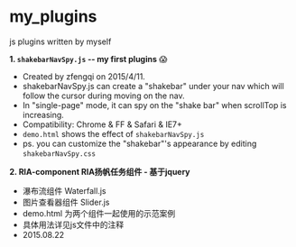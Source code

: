 # my_plugins
js plugins written by myself

**1. `shakebarNavSpy.js` -- my first plugins** :scream:
  - Created by zfengqi on 2015/4/11.
  - shakebarNavSpy.js can create a "shakebar" under your nav which will follow the cursor during moving on the nav.
  - In "single-page" mode, it can spy on the "shake bar" when scrollTop is increasing.
  - Compatibility: Chrome & FF & Safari & IE7+
  - `demo.html` shows the effect of `shakebarNavSpy.js`
  - ps. you can customize the "shakebar"'s appearance by editing `shakebarNavSpy.css`

**2. RIA-component RIA扬帆任务组件 - 基于jquery**
  - 瀑布流组件 Waterfall.js
  - 图片查看器组件 Slider.js
  - demo.html 为两个组件一起使用的示范案例
  - 具体用法详见js文件中的注释
  - 2015.08.22
